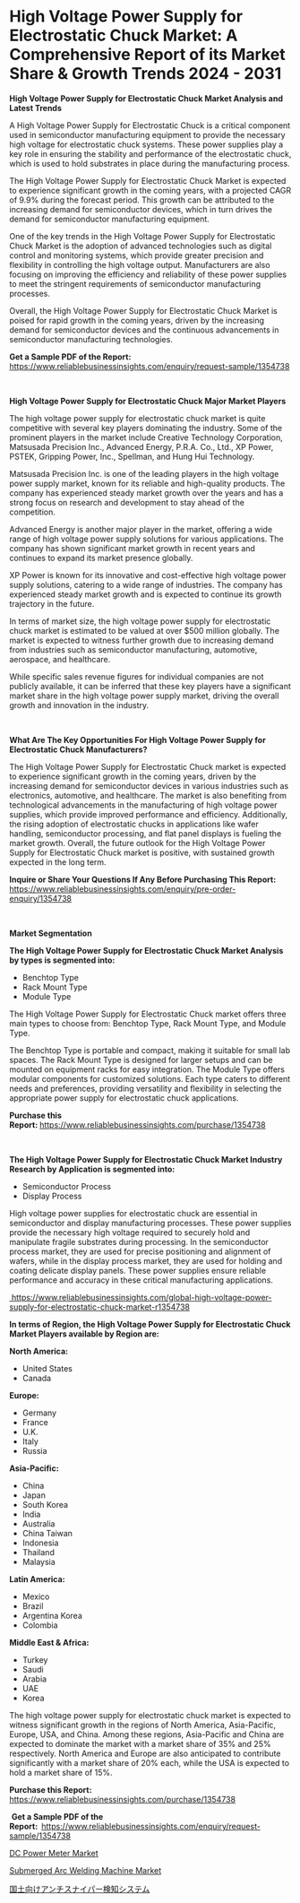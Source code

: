 <p><h1>High Voltage Power Supply for Electrostatic Chuck Market: A Comprehensive Report of its Market Share & Growth Trends 2024 - 2031</h1></p><p><strong>High Voltage Power Supply for Electrostatic Chuck Market Analysis and Latest Trends</strong></p>
<p><p>A High Voltage Power Supply for Electrostatic Chuck is a critical component used in semiconductor manufacturing equipment to provide the necessary high voltage for electrostatic chuck systems. These power supplies play a key role in ensuring the stability and performance of the electrostatic chuck, which is used to hold substrates in place during the manufacturing process.</p><p>The High Voltage Power Supply for Electrostatic Chuck Market is expected to experience significant growth in the coming years, with a projected CAGR of 9.9% during the forecast period. This growth can be attributed to the increasing demand for semiconductor devices, which in turn drives the demand for semiconductor manufacturing equipment.</p><p>One of the key trends in the High Voltage Power Supply for Electrostatic Chuck Market is the adoption of advanced technologies such as digital control and monitoring systems, which provide greater precision and flexibility in controlling the high voltage output. Manufacturers are also focusing on improving the efficiency and reliability of these power supplies to meet the stringent requirements of semiconductor manufacturing processes.</p><p>Overall, the High Voltage Power Supply for Electrostatic Chuck Market is poised for rapid growth in the coming years, driven by the increasing demand for semiconductor devices and the continuous advancements in semiconductor manufacturing technologies.</p></p>
<p><strong>Get a Sample PDF of the Report:&nbsp;</strong> <a href="https://www.reliablebusinessinsights.com/enquiry/request-sample/1354738">https://www.reliablebusinessinsights.com/enquiry/request-sample/1354738</a></p>
<p>&nbsp;</p>
<p><strong>High Voltage Power Supply for Electrostatic Chuck Major Market Players</strong></p>
<p><p>The high voltage power supply for electrostatic chuck market is quite competitive with several key players dominating the industry. Some of the prominent players in the market include Creative Technology Corporation, Matsusada Precision Inc., Advanced Energy, P.R.A. Co., Ltd., XP Power, PSTEK, Gripping Power, Inc., Spellman, and Hung Hui Technology.</p><p>Matsusada Precision Inc. is one of the leading players in the high voltage power supply market, known for its reliable and high-quality products. The company has experienced steady market growth over the years and has a strong focus on research and development to stay ahead of the competition.</p><p>Advanced Energy is another major player in the market, offering a wide range of high voltage power supply solutions for various applications. The company has shown significant market growth in recent years and continues to expand its market presence globally.</p><p>XP Power is known for its innovative and cost-effective high voltage power supply solutions, catering to a wide range of industries. The company has experienced steady market growth and is expected to continue its growth trajectory in the future.</p><p>In terms of market size, the high voltage power supply for electrostatic chuck market is estimated to be valued at over $500 million globally. The market is expected to witness further growth due to increasing demand from industries such as semiconductor manufacturing, automotive, aerospace, and healthcare.</p><p>While specific sales revenue figures for individual companies are not publicly available, it can be inferred that these key players have a significant market share in the high voltage power supply market, driving the overall growth and innovation in the industry.</p></p>
<p>&nbsp;</p>
<p><strong>What Are The Key Opportunities For High Voltage Power Supply for Electrostatic Chuck Manufacturers?</strong></p>
<p><p>The High Voltage Power Supply for Electrostatic Chuck market is expected to experience significant growth in the coming years, driven by the increasing demand for semiconductor devices in various industries such as electronics, automotive, and healthcare. The market is also benefiting from technological advancements in the manufacturing of high voltage power supplies, which provide improved performance and efficiency. Additionally, the rising adoption of electrostatic chucks in applications like wafer handling, semiconductor processing, and flat panel displays is fueling the market growth. Overall, the future outlook for the High Voltage Power Supply for Electrostatic Chuck market is positive, with sustained growth expected in the long term.</p></p>
<p><strong>Inquire or Share Your Questions If Any Before Purchasing This Report:</strong> <a href="https://www.reliablebusinessinsights.com/enquiry/pre-order-enquiry/1354738">https://www.reliablebusinessinsights.com/enquiry/pre-order-enquiry/1354738</a></p>
<p>&nbsp;</p>
<p><strong>Market Segmentation</strong></p>
<p><strong>The High Voltage Power Supply for Electrostatic Chuck Market Analysis by types is segmented into:</strong></p>
<p><ul><li>Benchtop Type</li><li>Rack Mount Type</li><li>Module Type</li></ul></p>
<p><p>The High Voltage Power Supply for Electrostatic Chuck market offers three main types to choose from: Benchtop Type, Rack Mount Type, and Module Type. </p><p>The Benchtop Type is portable and compact, making it suitable for small lab spaces. The Rack Mount Type is designed for larger setups and can be mounted on equipment racks for easy integration. The Module Type offers modular components for customized solutions. Each type caters to different needs and preferences, providing versatility and flexibility in selecting the appropriate power supply for electrostatic chuck applications.</p></p>
<p><strong>Purchase this Report:&nbsp;</strong><a href="https://www.reliablebusinessinsights.com/purchase/1354738">https://www.reliablebusinessinsights.com/purchase/1354738</a></p>
<p>&nbsp;</p>
<p><strong>The High Voltage Power Supply for Electrostatic Chuck Market Industry Research by Application is segmented into:</strong></p>
<p><ul><li>Semiconductor Process</li><li>Display Process</li></ul></p>
<p><p>High voltage power supplies for electrostatic chuck are essential in semiconductor and display manufacturing processes. These power supplies provide the necessary high voltage required to securely hold and manipulate fragile substrates during processing. In the semiconductor process market, they are used for precise positioning and alignment of wafers, while in the display process market, they are used for holding and coating delicate display panels. These power supplies ensure reliable performance and accuracy in these critical manufacturing applications.</p></p>
<p><a href="https://www.reliablebusinessinsights.com/global-high-voltage-power-supply-for-electrostatic-chuck-market-r1354738">&nbsp;https://www.reliablebusinessinsights.com/global-high-voltage-power-supply-for-electrostatic-chuck-market-r1354738</a></p>
<p><strong>In terms of Region, the High Voltage Power Supply for Electrostatic Chuck Market Players available by Region are:</strong></p>
<p>
    <p> <strong> North America: </strong>
        <ul>
            <li>United States</li>
            <li>Canada</li>
        </ul>
        </p> 
    <p> <strong> Europe: </strong>
        <ul>
            <li>Germany</li>
            <li>France</li>
            <li>U.K.</li>
            <li>Italy</li>
            <li>Russia</li>
        </ul>
        </p> 
    <p> <strong> Asia-Pacific: </strong>
        <ul>
            <li>China</li>
            <li>Japan</li>
            <li>South Korea</li>
            <li>India</li>
            <li>Australia</li>
            <li>China Taiwan</li>
            <li>Indonesia</li>
            <li>Thailand</li>
            <li>Malaysia</li>
        </ul>
        </p> 
    <p> <strong> Latin America: </strong>
        <ul>
            <li>Mexico</li>
            <li>Brazil</li>
            <li>Argentina Korea</li>
            <li>Colombia</li>
        </ul>
        </p> 
    <p> <strong> Middle East & Africa: </strong>
        <ul>
            <li>Turkey</li>
            <li>Saudi</li>
            <li>Arabia</li>
            <li>UAE</li>
            <li>Korea</li>
        </ul>
    </p>
    </p>
<p><p>The high voltage power supply for electrostatic chuck market is expected to witness significant growth in the regions of North America, Asia-Pacific, Europe, USA, and China. Among these regions, Asia-Pacific and China are expected to dominate the market with a market share of 35% and 25% respectively. North America and Europe are also anticipated to contribute significantly with a market share of 20% each, while the USA is expected to hold a market share of 15%.</p></p>
<p><strong>Purchase this Report: </strong><a href="https://www.reliablebusinessinsights.com/purchase/1354738">https://www.reliablebusinessinsights.com/purchase/1354738</a></p>
<p>&nbsp;<strong>Get a Sample PDF of the Report:&nbsp;&nbsp;</strong><a href="https://www.reliablebusinessinsights.com/enquiry/request-sample/1354738">https://www.reliablebusinessinsights.com/enquiry/request-sample/1354738</a></p>
<p><strong></strong></p>
<p><p><a href="https://github.com/dringals/Market-Research-Report-List-4/blob/main/dc-power-meter-market.md">DC Power Meter Market</a></p><p><a href="https://github.com/mharielmesa/Market-Research-Report-List-4/blob/main/submerged-arc-welding-machine-market.md">Submerged Arc Welding Machine Market</a></p><p><a href="https://github.com/VellaJacobi2023/Market-Research-Report-List-2/blob/main/8868096164579.md">国土向けアンチスナイパー検知システム</a></p></p>